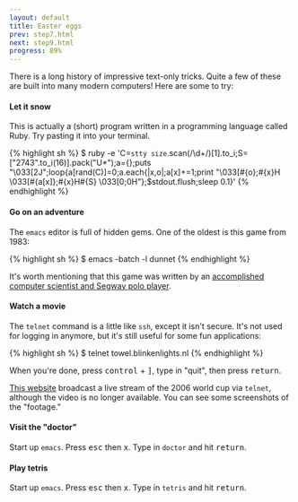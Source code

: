 ```yaml
---
layout: default
title: Easter eggs
prev: step7.html
next: step9.html
progress: 89%
---
```


There is a long history of impressive text-only tricks. Quite a few of these are built into many modern computers! Here are some to try:

#### Let it snow
This is actually a (short) program written in a programming language called Ruby. Try pasting it into your terminal.

{% highlight sh %}
$ ruby -e 'C=`stty size`.scan(/\d+/)[1].to_i;S=["2743".to_i(16)].pack("U*");a={};puts "\033[2J";loop{a[rand(C)]=0;a.each{|x,o|;a[x]+=1;print "\033[#{o};#{x}H \033[#{a[x]};#{x}H#{S} \033[0;0H"};$stdout.flush;sleep 0.1}'
{% endhighlight %}

#### Go on an adventure
The `emacs` editor is full of hidden gems. One of the oldest is this game from 1983:

{% highlight sh %}
$ emacs -batch -l dunnet
{% endhighlight %}

It's worth mentioning that this game was written by an [accomplished computer scientist and Segway polo player](http://www.driver-aces.com/ronnie.html).

#### Watch a movie
The `telnet` command is a little like `ssh`, except it isn't secure. It's not used for logging in anymore, but it's still useful for some fun applications:

{% highlight sh %}
$ telnet towel.blinkenlights.nl
{% endhighlight %}

When you're done, press <kbd>control</kbd> + <kbd>]</kbd>, type in "quit", then press <kbd>return</kbd>.

[This website](http://www.ascii-wm.net) broadcast a live stream of the 2006 world cup via `telnet`, although the video is no longer available. You can see some screenshots of the "footage."

#### Visit the "doctor"
Start up `emacs`. Press <kbd>esc</kbd> then <kbd>x</kbd>. Type in `doctor` and hit <kbd>return</kbd>.

#### Play tetris
Start up `emacs`. Press <kbd>esc</kbd> then <kbd>x</kbd>. Type in `tetris` and hit <kbd>return</kbd>.
